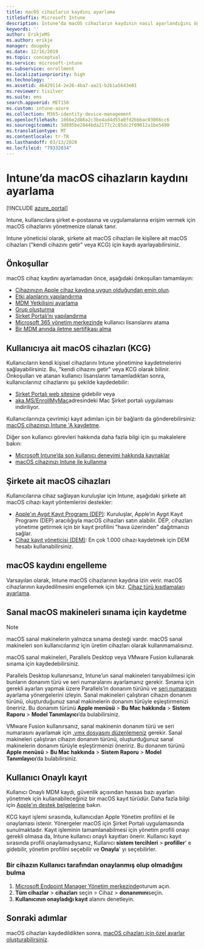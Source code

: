 ```yaml
---
title: macOS cihazların kaydını ayarlama
titleSuffix: Microsoft Intune
description: Intune’da macOS cihazların kaydının nasıl ayarlandığını öğrenin.
keywords: ''
author: ErikjeMS
ms.author: erikje
manager: dougeby
ms.date: 12/16/2019
ms.topic: conceptual
ms.service: microsoft-intune
ms.subservice: enrollment
ms.localizationpriority: high
ms.technology: ''
ms.assetid: 46429114-2e26-4ba7-aa21-b2b1a5643e01
ms.reviewer: tisilver
ms.suite: ems
search.appverid: MET150
ms.custom: intune-azure
ms.collection: M365-identity-device-management
ms.openlocfilehash: 1066e2d86a2c3be4ad4d55a0fd2bbbac03066cc6
ms.sourcegitcommit: 3d895be2844bda2177c2c85dc2f09612a1be5490
ms.translationtype: MT
ms.contentlocale: tr-TR
ms.lasthandoff: 03/13/2020
ms.locfileid: "79332834"
---
```

# <a name="set-up-enrollment-for-macos-devices-in-intune"></a>Intune’da macOS cihazların kaydını ayarlama

[!INCLUDE [azure_portal](../includes/azure_portal.md)]

Intune, kullanıcılara şirket e-postasına ve uygulamalarına erişim vermek için macOS cihazlarını yönetmenize olanak tanır.

Intune yöneticisi olarak, şirkete ait macOS cihazları ile kişilere ait macOS cihazları ("kendi cihazını getir" veya KCG) için kaydı ayarlayabilirsiniz. 

## <a name="prerequisites"></a>Önkoşullar

macOS cihaz kaydını ayarlamadan önce, aşağıdaki önkoşulları tamamlayın:

- [Cihazınızın Apple cihaz kaydına uygun olduğundan emin olun](https://support.apple.com/en-us/HT204142#eligibility).
- [Etki alanlarını yapılandırma](../fundamentals/custom-domain-name-configure.md)
- [MDM Yetkilisini ayarlama](../fundamentals/mdm-authority-set.md)
- [Grup oluşturma](../fundamentals/groups-add.md)
- [Şirket Portalı’nı yapılandırma](../apps/company-portal-app.md)
- [Microsoft 365 yönetim merkezinde](https://go.microsoft.com/fwlink/p/?LinkId=698854) kullanıcı lisanslarını atama
- [Bir MDM anında iletme sertifikası alma](../enrollment/apple-mdm-push-certificate-get.md)

## <a name="user-owned-macos-devices-byod"></a>Kullanıcıya ait macOS cihazları (KCG)

Kullanıcıların kendi kişisel cihazlarını Intune yönetimine kaydetmelerini sağlayabilirsiniz. Bu, "kendi cihazını getir" veya KCG olarak bilinir. Önkoşulları ve atanan kullanıcı lisanslarını tamamladıktan sonra, kullanıcılarınız cihazlarını şu şekilde kaydedebilir:
- [Şirket Portalı web sitesine](https://portal.manage.microsoft.com) gidebilir veya
- [aka.MS/EnrollMyMac](https://aka.ms/EnrollMyMac)adresindeki Mac Şirket portalı uygulaması indiriliyor.

Kullanıcılarınıza çevrimiçi kayıt adımları için bir bağlantı da gönderebilirsiniz: [macOS cihazınızı Intune 'A kaydetme](https://docs.microsoft.com/user-help/enroll-your-device-in-intune-macos).

Diğer son kullanıcı görevleri hakkında daha fazla bilgi için şu makalelere bakın:

- [Microsoft Intune’da son kullanıcı deneyimi hakkında kaynaklar](../fundamentals/end-user-educate.md)
- [macOS cihazınızı Intune ile kullanma](../user-help/enroll-your-device-in-intune-macos-cp.md)

## <a name="company-owned-macos-devices"></a>Şirkete ait macOS cihazları
Kullanıcılarına cihaz sağlayan kuruluşlar için Intune, aşağıdaki şirkete ait macOS cihazı kayıt yöntemlerini destekler:
- [Apple'ın Aygıt Kayıt Programı (DEP)](device-enrollment-program-enroll-macos.md): Kuruluşlar, Apple’ın Aygıt Kayıt Programı (DEP) aracılığıyla macOS cihazları satın alabilir. DEP, cihazları yönetime getirmek için bir kayıt profilini "hava üzerinden" dağıtmanızı sağlar.
- [Cihaz kayıt yöneticisi (DEM)](device-enrollment-manager-enroll.md): En çok 1.000 cihazı kaydetmek için DEM hesabı kullanabilirsiniz.

## <a name="block-macos-enrollment"></a>macOS kaydını engelleme
Varsayılan olarak, Intune macOS cihazlarının kaydına izin verir. macOS cihazlarının kaydedilmesini engellemek için bkz. [Cihaz türü kısıtlamaları ayarlama](enrollment-restrictions-set.md).

## <a name="enroll-virtual-macos-machines-for-testing"></a>Sanal macOS makineleri sınama için kaydetme

> [!NOTE]
> macOS sanal makinelerin yalnızca sınama desteği vardır. macOS sanal makineleri son kullanıcılarınız için üretim cihazları olarak kullanmamalısınız. 

macOS sanal makineleri, Parallels Desktop veya VMware Fusion kullanarak sınama için kaydedebilirsiniz. 

Parallels Desktop kullanırsanız, Intune’un sanal makineleri tanıyabilmesi için bunların donanım türü ve seri numaralarını ayarlamanız gerekir. Sınama için gerekli ayarları yapmak üzere Parallels’in donanım türünü ve [seri numarasını](http://kb.parallels.com/123455) ayarlama yönergelerini izleyin. Sanal makineleri çalıştıran cihazın donanım türünü, oluşturduğunuz sanal makinelerin donanım türüyle eşleştirmenizi öneririz. Bu donanım türünü **Apple menüsü** > **Bu Mac hakkında** > **Sistem Raporu** > **Model Tanımlayıcı**’da bulabilirsiniz. 

VMware Fusion kullanırsanız, sanal makinenin donanım türü ve seri numarasını ayarlamak için [.vmx dosyasını düzenlemeniz](https://kb.vmware.com/s/article/1014782) gerekir. Sanal makineleri çalıştıran cihazın donanım türünü, oluşturduğunuz sanal makinelerin donanım türüyle eşleştirmenizi öneririz. Bu donanım türünü **Apple menüsü** > **Bu Mac hakkında** > **Sistem Raporu** > **Model Tanımlayıcı**’da bulabilirsiniz. 

## <a name="user-approved-enrollment"></a>Kullanıcı Onaylı kayıt
Kullanıcı Onaylı MDM kaydı, güvenlik açısından hassas bazı ayarları yönetmek için kullanabileceğiniz bir macOS kayıt türüdür. Daha fazla bilgi için [Apple'ın destek belgelerine](https://support.apple.com/HT208019) bakın.  
 
KCG kayıt işlemi sırasında, kullanıcıdan Apple Yönetim profilini el ile onaylaması istenir. Yönergeler macOS için Şirket Portalı uygulamasında sunulmaktadır. Kayıt işleminin tamamlanabilmesi için yönetim profili onayı gerekli olmasa da, Intune kullanıcı onaylı kayıtları önerir. Kullanıcı kayıt sırasında profili onaylamadıysanız, Kullanıcı **sistem tercihleri** > **profiller**' e gidebilir, yönetim profilini seçebilir ve **Onayla**' yı seçebilirler.    

### <a name="find-out-if-a-device-is-user-approved"></a>Bir cihazın Kullanıcı tarafından onaylanmış olup olmadığını bulma
1. [Microsoft Endpoint Manager Yönetim merkezinde](https://go.microsoft.com/fwlink/?linkid=2109431)oturum açın.
2. **Tüm cihazlar** > **cihazları** seçin > Cihaz > **donanımını**seçin.
3. **Kullanıcının onayladığı kayıt** alanını denetleyin.


## <a name="next-steps"></a>Sonraki adımlar

macOS cihazları kaydedildikten sonra, [macOS cihazları için özel ayarlar oluşturabilirsiniz](../configuration/custom-settings-macos.md).
